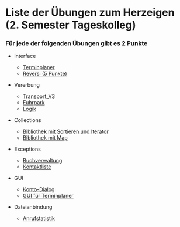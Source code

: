 # Liste der Übungen zum Herzeigen (2. Semester Tageskolleg) #

### Für jede der folgenden Übungen gibt es 2 Punkte ###

  * Interface
    * [Terminplaner](uebung_interface_termine.md)
    * [Reversi (5 Punkte)](uebung_interface_reversi.md)

  * Vererbung
    * [Transport\_V3](uebung_vererbung_transport_v3.md)
    * [Fuhrpark](uebung_vererbung_fuhrpark.md)
    * [Logik](uebung_abstraktion_logik.md)

  * Collections
    * [Bibliothek mit Sortieren und Iterator](uebung_collections_bibliothek.md)
    * [Bibliothek mit Map](uebung_collections_bibliothek_map.md)

  * Exceptions
    * [Buchverwaltung](uebung_exceptions_buchverwaltung.md)
    * [Kontaktliste](uebung_exceptions_kontaktliste.md)

  * GUI
    * [Konto-Dialog](uebung_swing_konto.md)
    * [GUI für Terminplaner](uebung_swing_terminplaner.md)

  * Dateianbindung
    * [Anrufstatistik](uebung_streams_anrufstatistik.md)